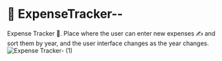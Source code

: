 # 💸 ExpenseTracker--
Expense Tracker 💸. Place where the user can enter new expenses ✍️ and sort them by year, and the user interface changes as the year changes.
![Expense Tracker- (1)](https://user-images.githubusercontent.com/64160163/120064113-5b03e800-c088-11eb-8ff3-0b6a489ace0e.png)

